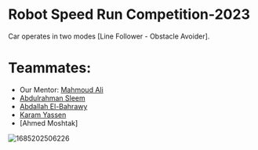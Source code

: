 # Robot Speed Run Competition-2023
Car operates in two modes [Line Follower - Obstacle Avoider].



  
  # Teammates:
 -  Our Mentor: [Mahmoud Ali](https://github.com/mahmoud-elbelasy)
 - [Abdulrahman Sleem](https://github.com/AbdulrahmanSleem)
 - [Abdallah El-Bahrawy](https://github.com/bahrawyyy)
 - [Karam Yassen](https://github.com/karamYaseen)
 - [Ahmed Moshtak]


![1685202506226](https://github.com/MahmoudSamy511/RSRC-2023/assets/95527475/3c63642e-274c-48a4-9c1d-c772e769b308)

